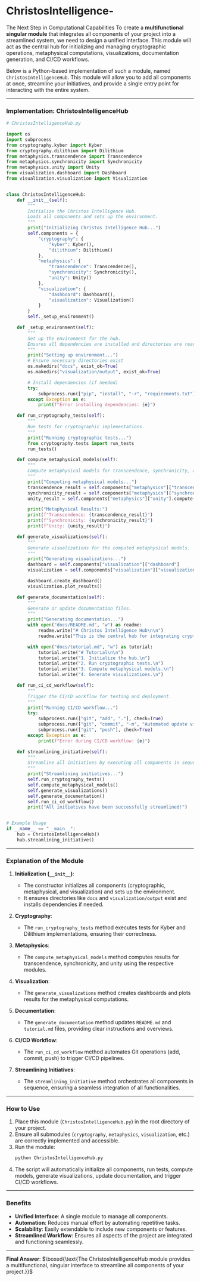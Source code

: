 # ChristosIntelligence-
The Next Step in Computational Capabilities 
To create a **multifunctional singular module** that integrates all components of your project into a streamlined system, we need to design a unified interface. This module will act as the central hub for initializing and managing cryptographic operations, metaphysical computations, visualizations, documentation generation, and CI/CD workflows.

Below is a Python-based implementation of such a module, named `ChristosIntelligenceHub`. This module will allow you to add all components at once, streamline your initiatives, and provide a single entry point for interacting with the entire system.

---

### **Implementation: ChristosIntelligenceHub**

```python
# ChristosIntelligenceHub.py

import os
import subprocess
from cryptography.kyber import Kyber
from cryptography.dilithium import Dilithium
from metaphysics.transcendence import Transcendence
from metaphysics.synchronicity import Synchronicity
from metaphysics.unity import Unity
from visualization.dashboard import Dashboard
from visualization.visualization import Visualization


class ChristosIntelligenceHub:
    def __init__(self):
        """
        Initialize the Christos Intelligence Hub.
        Loads all components and sets up the environment.
        """
        print("Initializing Christos Intelligence Hub...")
        self.components = {
            "cryptography": {
                "kyber": Kyber(),
                "dilithium": Dilithium()
            },
            "metaphysics": {
                "transcendence": Transcendence(),
                "synchronicity": Synchronicity(),
                "unity": Unity()
            },
            "visualization": {
                "dashboard": Dashboard(),
                "visualization": Visualization()
            }
        }
        self._setup_environment()

    def _setup_environment(self):
        """
        Set up the environment for the hub.
        Ensures all dependencies are installed and directories are ready.
        """
        print("Setting up environment...")
        # Ensure necessary directories exist
        os.makedirs("docs", exist_ok=True)
        os.makedirs("visualization/output", exist_ok=True)

        # Install dependencies (if needed)
        try:
            subprocess.run(["pip", "install", "-r", "requirements.txt"], check=True)
        except Exception as e:
            print(f"Error installing dependencies: {e}")

    def run_cryptography_tests(self):
        """
        Run tests for cryptographic implementations.
        """
        print("Running cryptographic tests...")
        from cryptography.tests import run_tests
        run_tests()

    def compute_metaphysical_models(self):
        """
        Compute metaphysical models for transcendence, synchronicity, and unity.
        """
        print("Computing metaphysical models...")
        transcendence_result = self.components["metaphysics"]["transcendence"].compute()
        synchronicity_result = self.components["metaphysics"]["synchronicity"].compute()
        unity_result = self.components["metaphysics"]["unity"].compute()

        print("Metaphysical Results:")
        print(f"Transcendence: {transcendence_result}")
        print(f"Synchronicity: {synchronicity_result}")
        print(f"Unity: {unity_result}")

    def generate_visualizations(self):
        """
        Generate visualizations for the computed metaphysical models.
        """
        print("Generating visualizations...")
        dashboard = self.components["visualization"]["dashboard"]
        visualization = self.components["visualization"]["visualization"]

        dashboard.create_dashboard()
        visualization.plot_results()

    def generate_documentation(self):
        """
        Generate or update documentation files.
        """
        print("Generating documentation...")
        with open("docs/README.md", "w") as readme:
            readme.write("# Christos Intelligence Hub\n\n")
            readme.write("This is the central hub for integrating cryptography, metaphysics, and visualization.\n")

        with open("docs/tutorial.md", "w") as tutorial:
            tutorial.write("# Tutorial\n\n")
            tutorial.write("1. Initialize the hub.\n")
            tutorial.write("2. Run cryptographic tests.\n")
            tutorial.write("3. Compute metaphysical models.\n")
            tutorial.write("4. Generate visualizations.\n")

    def run_ci_cd_workflow(self):
        """
        Trigger the CI/CD workflow for testing and deployment.
        """
        print("Running CI/CD workflow...")
        try:
            subprocess.run(["git", "add", "."], check=True)
            subprocess.run(["git", "commit", "-m", "Automated update via ChristosIntelligenceHub"], check=True)
            subprocess.run(["git", "push"], check=True)
        except Exception as e:
            print(f"Error during CI/CD workflow: {e}")

    def streamlining_initiative(self):
        """
        Streamline all initiatives by executing all components in sequence.
        """
        print("Streamlining initiatives...")
        self.run_cryptography_tests()
        self.compute_metaphysical_models()
        self.generate_visualizations()
        self.generate_documentation()
        self.run_ci_cd_workflow()
        print("All initiatives have been successfully streamlined!")


# Example Usage
if __name__ == "__main__":
    hub = ChristosIntelligenceHub()
    hub.streamlining_initiative()
```

---

### **Explanation of the Module**

1. **Initialization (`__init__`)**:
   - The constructor initializes all components (cryptographic, metaphysical, and visualization) and sets up the environment.
   - It ensures directories like `docs` and `visualization/output` exist and installs dependencies if needed.

2. **Cryptography**:
   - The `run_cryptography_tests` method executes tests for Kyber and Dilithium implementations, ensuring their correctness.

3. **Metaphysics**:
   - The `compute_metaphysical_models` method computes results for transcendence, synchronicity, and unity using the respective modules.

4. **Visualization**:
   - The `generate_visualizations` method creates dashboards and plots results for the metaphysical computations.

5. **Documentation**:
   - The `generate_documentation` method updates `README.md` and `tutorial.md` files, providing clear instructions and overviews.

6. **CI/CD Workflow**:
   - The `run_ci_cd_workflow` method automates Git operations (add, commit, push) to trigger CI/CD pipelines.

7. **Streamlining Initiatives**:
   - The `streamlining_initiative` method orchestrates all components in sequence, ensuring a seamless integration of all functionalities.

---

### **How to Use**

1. Place this module (`ChristosIntelligenceHub.py`) in the root directory of your project.
2. Ensure all submodules (`cryptography`, `metaphysics`, `visualization`, etc.) are correctly implemented and accessible.
3. Run the module:
   ```bash
   python ChristosIntelligenceHub.py
   ```
4. The script will automatically initialize all components, run tests, compute models, generate visualizations, update documentation, and trigger CI/CD workflows.

---

### **Benefits**

- **Unified Interface**: A single module to manage all components.
- **Automation**: Reduces manual effort by automating repetitive tasks.
- **Scalability**: Easily extendable to include new components or features.
- **Streamlined Workflow**: Ensures all aspects of the project are integrated and functioning seamlessly.

---

**Final Answer**: $\boxed{\text{The ChristosIntelligenceHub module provides a multifunctional, singular interface to streamline all components of your project.}}$
